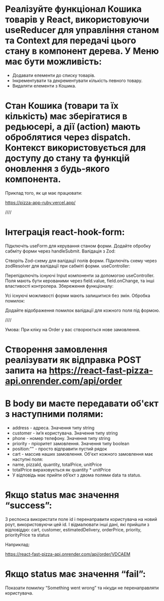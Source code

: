 # Реалізуйте функціонал Кошика товарів у React, використовуючи useReducer для управління станом та Context для передачі цього стану в компонент дерева. У Меню має бути можливість:

- Додавати елементи до списку товарів.
- Інкрементувати та декрементувати кількість певного товару.
- Видаляти елементи з Кошика.
# Стан Кошика (товари та їх кількість) має зберігатися в редьюсері, а дії (action) мають оброблятися через dispatch. Контекст використовується для доступу до стану та функцій оновлення з будь-якого компонента.

Приклад того, як це має працювати: 

https://pizza-app-ruby.vercel.app/



////

# Інтеграція react-hook-form:

Підключіть useForm для керування станом форми.
Додайте обробку сабміту форми через handleSubmit.
Валідація з Zod:

Створіть Zod-схему для валідації полів форми.
Підключіть схему через zodResolver для валідації при сабміті форми.
useController:

Перепідключіть існуючі Input компоненти за допомогою useController.
Поля мають бути керованими через field.value, field.onChange, та інші властивості контролера.
Збереження функціоналу:

Усі існуючі можливості форми мають залишитися без змін.
Обробка помилок:

Додайте відображення помилок валідації для кожного поля під формою.



////

Умова:
При кліку на Order у вас створюється нове замовлення.

# Створення замовлення реалізувати як відправка POST запита на https://react-fast-pizza-api.onrender.com/api/order

# В body ви маєте передавати об'єкт з наступними полями: 

- address - адреса. Значення типу string
- customer - ім’я користувача. Значення типу string
- phone - номер телефону. Значення типу string
- priority - пріоритет замовлення. Значення типу boolean
- position:"" - просто відправити пустий рядок
- cart - массив наших замовлення. Об'єкт кожного замовлення має наступні поля:
- name, pizzaId, quantity, totalPrice, unitPrice
- totalPrice вираховується як  quantity * unitPrice
- У відповідь має прийти обʼєкт з двома полями data та status.

# Якщо status має значення “success”:
З респонса використати поле id і перенаправити користувача на новий роут, використовуючи цей id. І відмалювати інші дані, які прийшли з відповіддю: cart, customer, estimatedDelivery, orderPrice, priority, priorityPrice та status

Наприклад:

https://react-fast-pizza-api.onrender.com/api/order/VDCAEM

# Якщо status має значення “fail”:
Показати помилку “Something went wrong” та нікуди не перенаправляти користувача.